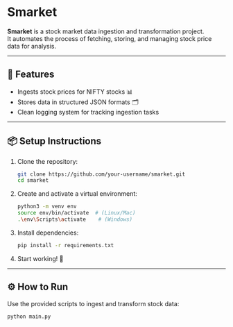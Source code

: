 # Smarket

**Smarket** is a stock market data ingestion and transformation project.  
It automates the process of fetching, storing, and managing stock price data for analysis.

---

## 🚀 Features

- Ingests stock prices for NIFTY stocks 📊
- Stores data in structured JSON formats 🗂️
- Clean logging system for tracking ingestion tasks

---


## 📦 Setup Instructions

1. Clone the repository:
    ```bash
    git clone https://github.com/your-username/smarket.git
    cd smarket
    ```

2. Create and activate a virtual environment:
    ```bash
    python3 -m venv env
    source env/bin/activate  # (Linux/Mac)
    .\env\Scripts\activate    # (Windows)
    ```

3. Install dependencies:
    ```bash
    pip install -r requirements.txt
    ```

4. Start working! 🚀

---

## ⚙️ How to Run

Use the provided scripts to ingest and transform stock data:
```bash
python main.py

